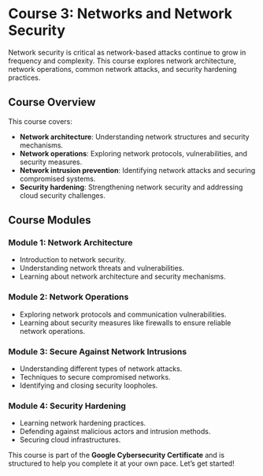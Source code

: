 # Course 3: Networks and Network Security

Network security is critical as network-based attacks continue to grow in frequency and complexity. This course explores network architecture, network operations, common network attacks, and security hardening practices.

## Course Overview

This course covers:

- **Network architecture**: Understanding network structures and security mechanisms.
- **Network operations**: Exploring network protocols, vulnerabilities, and security measures.
- **Network intrusion prevention**: Identifying network attacks and securing compromised systems.
- **Security hardening**: Strengthening network security and addressing cloud security challenges.

## Course Modules

### **Module 1: Network Architecture**

- Introduction to network security.
- Understanding network threats and vulnerabilities.
- Learning about network architecture and security mechanisms.

### **Module 2: Network Operations**

- Exploring network protocols and communication vulnerabilities.
- Learning about security measures like firewalls to ensure reliable network operations.

### **Module 3: Secure Against Network Intrusions**

- Understanding different types of network attacks.
- Techniques to secure compromised networks.
- Identifying and closing security loopholes.

### **Module 4: Security Hardening**

- Learning network hardening practices.
- Defending against malicious actors and intrusion methods.
- Securing cloud infrastructures.

This course is part of the **Google Cybersecurity Certificate** and is structured to help you complete it at your own pace. Let’s get started!
